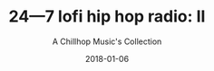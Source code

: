 ---
title: "24&mdash;7 lofi hip hop radio: II"
subtitle: "A Chillhop Music's Collection"
customForwardUrl: "https://www.youtube.com/watch?v=AQBh9soLSkI"
displayImg: "https://img.youtube.com/vi/AQBh9soLSkI/0.jpg"
date: "2018-01-06"
newTab: true 
---